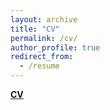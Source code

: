 ```yaml
---
layout: archive
title: "CV"
permalink: /cv/
author_profile: true
redirect_from:
  - /resume
---
```


**[CV](/files/resume.pdf)**

